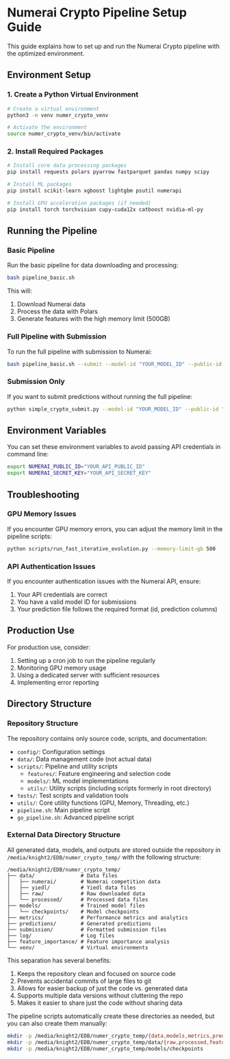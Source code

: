 # Numerai Crypto Pipeline Setup Guide

This guide explains how to set up and run the Numerai Crypto pipeline with the optimized environment.

## Environment Setup

### 1. Create a Python Virtual Environment

```bash
# Create a virtual environment
python3 -m venv numer_crypto_venv

# Activate the environment
source numer_crypto_venv/bin/activate
```

### 2. Install Required Packages

```bash
# Install core data processing packages
pip install requests polars pyarrow fastparquet pandas numpy scipy

# Install ML packages
pip install scikit-learn xgboost lightgbm psutil numerapi

# Install GPU acceleration packages (if needed)
pip install torch torchvision cupy-cuda12x catboost nvidia-ml-py
```

## Running the Pipeline

### Basic Pipeline

Run the basic pipeline for data downloading and processing:

```bash
bash pipeline_basic.sh
```

This will:
1. Download Numerai data
2. Process the data with Polars
3. Generate features with the high memory limit (500GB)

### Full Pipeline with Submission

To run the full pipeline with submission to Numerai:

```bash
bash pipeline_basic.sh --submit --model-id "YOUR_MODEL_ID" --public-id "YOUR_API_PUBLIC_ID" --secret-key "YOUR_API_SECRET_KEY"
```

### Submission Only

If you want to submit predictions without running the full pipeline:

```bash
python simple_crypto_submit.py --model-id "YOUR_MODEL_ID" --public-id "YOUR_API_PUBLIC_ID" --secret-key "YOUR_API_SECRET_KEY"
```

## Environment Variables

You can set these environment variables to avoid passing API credentials in command line:

```bash
export NUMERAI_PUBLIC_ID="YOUR_API_PUBLIC_ID"
export NUMERAI_SECRET_KEY="YOUR_API_SECRET_KEY"
```

## Troubleshooting

### GPU Memory Issues

If you encounter GPU memory errors, you can adjust the memory limit in the pipeline scripts:

```bash
python scripts/run_fast_iterative_evolution.py --memory-limit-gb 500
```

### API Authentication Issues

If you encounter authentication issues with the Numerai API, ensure:

1. Your API credentials are correct
2. You have a valid model ID for submissions
3. Your prediction file follows the required format (id, prediction columns)

## Production Use

For production use, consider:

1. Setting up a cron job to run the pipeline regularly
2. Monitoring GPU memory usage
3. Using a dedicated server with sufficient resources
4. Implementing error reporting

## Directory Structure

### Repository Structure

The repository contains only source code, scripts, and documentation:

- `config/`: Configuration settings
- `data/`: Data management code (not actual data)
- `scripts/`: Pipeline and utility scripts
  - `features/`: Feature engineering and selection code
  - `models/`: ML model implementations
  - `utils/`: Utility scripts (including scripts formerly in root directory)
- `tests/`: Test scripts and validation tools
- `utils/`: Core utility functions (GPU, Memory, Threading, etc.)
- `pipeline.sh`: Main pipeline script
- `go_pipeline.sh`: Advanced pipeline script

### External Data Directory Structure

All generated data, models, and outputs are stored outside the repository in `/media/knight2/EDB/numer_crypto_temp/` with the following structure:

```
/media/knight2/EDB/numer_crypto_temp/
├── data/               # Data files
│   ├── numerai/        # Numerai competition data
│   ├── yiedl/          # Yiedl data files
│   ├── raw/            # Raw downloaded data
│   └── processed/      # Processed data files
├── models/             # Trained model files
│   └── checkpoints/    # Model checkpoints
├── metrics/            # Performance metrics and analytics
├── predictions/        # Generated predictions
├── submission/         # Formatted submission files
├── log/                # Log files
├── feature_importance/ # Feature importance analysis
└── venv/               # Virtual environments
```

This separation has several benefits:
1. Keeps the repository clean and focused on source code
2. Prevents accidental commits of large files to git
3. Allows for easier backup of just the code vs. generated data
4. Supports multiple data versions without cluttering the repo
5. Makes it easier to share just the code without sharing data

The pipeline scripts automatically create these directories as needed, but you can also create them manually:

```bash
mkdir -p /media/knight2/EDB/numer_crypto_temp/{data,models,metrics,predictions,submission,log,feature_importance}
mkdir -p /media/knight2/EDB/numer_crypto_temp/data/{raw,processed,features}
mkdir -p /media/knight2/EDB/numer_crypto_temp/models/checkpoints
```